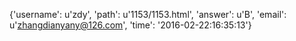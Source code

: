 {'username': u'zdy', 'path': u'1153/1153.html', 'answer': u'B', 'email': u'zhangdianyany@126.com', 'time': '2016-02-22:16:35:13'}